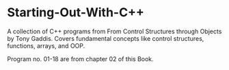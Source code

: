 # Starting-Out-With-C++
A collection of C++ programs from From Control Structures through Objects by Tony Gaddis. Covers fundamental concepts like control structures, functions, arrays, and OOP.

Program no. 01-18 are from chapter 02 of this Book.
